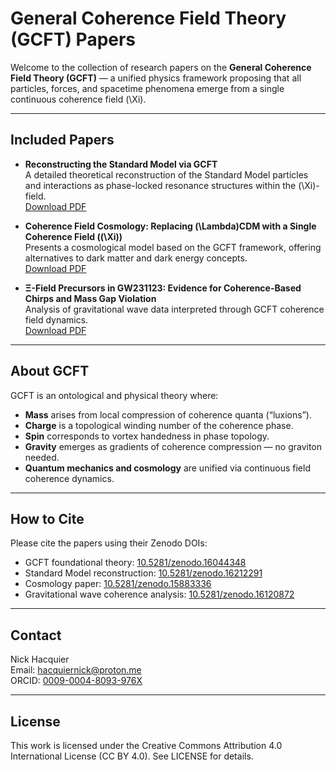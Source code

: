 # General Coherence Field Theory (GCFT) Papers

Welcome to the collection of research papers on the **General Coherence Field Theory (GCFT)** — a unified physics framework proposing that all particles, forces, and spacetime phenomena emerge from a single continuous coherence field \(\Xi\).

---

## Included Papers

- **Reconstructing the Standard Model via GCFT**  
  A detailed theoretical reconstruction of the Standard Model particles and interactions as phase-locked resonance structures within the \(\Xi\)-field.  
  [Download PDF](./GCFT_Standard_Model.pdf)

- **Coherence Field Cosmology: Replacing \(\Lambda\)CDM with a Single Coherence Field (\(\Xi\))**  
  Presents a cosmological model based on the GCFT framework, offering alternatives to dark matter and dark energy concepts.  
  [Download PDF](./Coherence_Field_Cosmology.pdf)

- **Ξ-Field Precursors in GW231123: Evidence for Coherence-Based Chirps and Mass Gap Violation**  
  Analysis of gravitational wave data interpreted through GCFT coherence field dynamics.  
  [Download PDF](./GW231123_Precursors.pdf)

---

## About GCFT

GCFT is an ontological and physical theory where:

- **Mass** arises from local compression of coherence quanta (“luxions”).
- **Charge** is a topological winding number of the coherence phase.
- **Spin** corresponds to vortex handedness in phase topology.
- **Gravity** emerges as gradients of coherence compression — no graviton needed.
- **Quantum mechanics and cosmology** are unified via continuous field coherence dynamics.

---

## How to Cite

Please cite the papers using their Zenodo DOIs:

- GCFT foundational theory: [10.5281/zenodo.16044348](https://doi.org/10.5281/zenodo.16044348)  
- Standard Model reconstruction: [10.5281/zenodo.16212291](https://doi.org/10.5281/zenodo.16212291)  
- Cosmology paper: [10.5281/zenodo.15883336](https://doi.org/10.5281/zenodo.15883336)  
- Gravitational wave coherence analysis: [10.5281/zenodo.16120872](https://doi.org/10.5281/zenodo.16120872)

---

## Contact

Nick Hacquier  
Email: hacquiernick@proton.me  
ORCID: [0009-0004-8093-976X](https://orcid.org/0009-0004-8093-976X)

---

## License

This work is licensed under the Creative Commons Attribution 4.0 International License (CC BY 4.0). See LICENSE for details.
